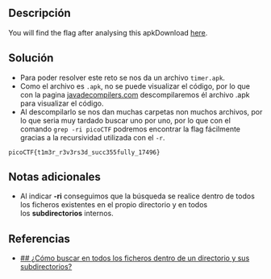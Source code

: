 ## Descripción
You will find the flag after analysing this apkDownload [here](https://artifacts.picoctf.net/c/421/timer.apk).

## Solución
-  Para poder resolver este reto se nos da un archivo  `timer.apk`.
- Como el archivo es `.apk`, no se puede visualizar el código, por lo que con la pagina [javadecompilers.com](http://www.javadecompilers.com/) descompilaremos él archivo .apk para visualizar el código.
- Al descompilarlo se nos dan muchas carpetas non muchos archivos, por lo que seria muy tardado buscar uno por uno, por lo que con el comando `grep -ri picoCTF` podremos encontrar la flag fácilmente gracias a la recursividad utilizada con el `-r`.
```bash()
picoCTF{t1m3r_r3v3rs3d_succ355fully_17496}
```

## Notas adicionales
- Al indicar **-ri** conseguimos que la búsqueda se realice dentro de todos los ficheros existentes en el propio directorio y en todos los **subdirectorios** internos.

## Referencias 
- [## ¿Cómo buscar en todos los ficheros dentro de un directorio y sus subdirectorios?](https://www.jabenitez.com/2013/08/02/buscar-texto-en-todos-los-ficheros-de-un-directorio-y-subdirectorios-en-linux/)